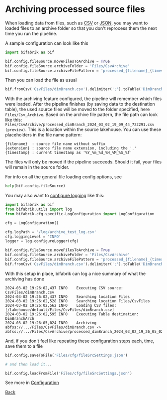 # Archiving processed source files

When loading data from files, such as [CSV](src_csv.md) or [JSON](src_json.md), you may want to loaded files to an archive folder so that you don't reprocess them the next time you run the pipeline.

A sample configuration can look like this

```python
import bifabrik as bif

bif.config.fileSource.moveFilesToArchive = True
bif.config.fileSource.archiveFolder = 'Files/CsvArchive'
bif.config.fileSource.archiveFilePattern = 'processed_{filename}_{timestamp}{extension}'
```

Then you can load the file as usual

```python
bif.fromCsv('CsvFiles/dimBranch.csv').delimiter(';').toTable('DimBranchArch').run()
```

With the archiving feature configured, the pipeline will remember which files were loaded. After the pipeline finishes (by saving data to the destination table), the used source files will be moved to the folder specified, here `Files/Csv_Archive`. Based on the archive file pattern, the file path can look like this: `Files/CsvArchive/processed_dimBranch_2024_03_02_19_09_44_722291.csv (preview)`. This is a location within the source lakehouse.
You can use these placeholders in the file name pattern:
```
{filename}  : source file name without suffix
{extension} : source file name extension, including the '.'
{timestamp} : current timestamp as '%Y_%m_%d_%H_%M_%S_%f'
```
The files will only be moved if the pipeline succeeds. Should it fail, your files will remain in the source folder.

For info on all the general file loading config options, see

```python
help(bif.config.fileSource)
```

You may also want to [configure logging](util_log.md) like this:

```python
import bifabrik as bif
from bifabrik.utils import log
from bifabrik.cfg.specific.LogConfiguration import LogConfiguration

cfg = LogConfiguration()

cfg.logPath = '/log/archive_test_log.csv'
cfg.loggingLevel = 'INFO'
logger = log.configureLogger(cfg)

bif.config.fileSource.moveFilesToArchive = True
bif.config.fileSource.archiveFolder = 'Files/CsvArchive'
bif.config.fileSource.archiveFilePattern = 'processed_{filename}_{timestamp}{extension}'
bif.fromCsv('CsvFiles/dimBranch.csv').delimiter(';').toTable('DimBranchArch').run()
```

With this setup in place, bifabrik can log a nice summary of what the archiving has done

```
2024-03-02 19:26:02,437	INFO	Executing CSV source: CsvFiles/dimBranch.csv
2024-03-02 19:26:02,437	INFO	Searching location Files
2024-03-02 19:26:02,528	INFO	Searching location Files/CsvFiles
2024-03-02 19:26:02,562	INFO	Loading CSV files: [/lakehouse/default/Files/CsvFiles/dimBranch.csv]
2024-03-02 19:26:02,595	INFO	Executing Table destination: DimBranchArch
2024-03-02 19:26:05,024	INFO	Archiving abfss://.../Files/CsvFiles/dimBranch.csv -> abfss://.../Files/CsvArchive/processed_dimBranch_2024_03_02_19_26_05_024146.csv
```

And, if you don't feel like repeating these configuration steps each, time, save them to a file

```python
bif.config.saveToFile('Files/cfg/fileSrcSettings.json')

# and then load it...

bif.config.loadFromFile('Files/cfg/fileSrcSettings.json')
```

See more in [Configuration](configuration.md)

[Back](../index.md)
